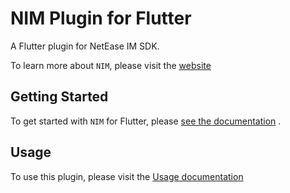 # NIM Plugin for Flutter

A Flutter plugin for NetEase IM SDK.

To learn more about `NIM`, please visit the [website](https://yunxin.163.com/im)

## Getting Started

To get started with `NIM` for Flutter,
please [see the documentation](https://doc.yunxin.163.com/docs/TM5MzM5Njk/TU3NDk1OTI?platformId=120326)
.

## Usage

To use this plugin, please visit
the [Usage documentation](https://doc.yunxin.163.com/docs/TM5MzM5Njk/TU3NDk1OTI?platformId=120326)




